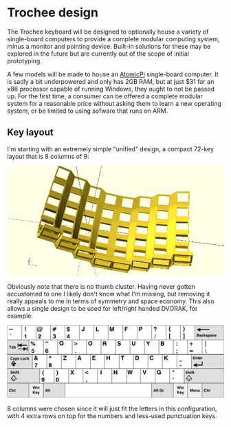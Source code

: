 # Trochee design

The Trochee keyboard will be designed to optionally house a variety of single-board computers to provide a complete modular computing system, minus a monitor and pointing device. Built-in solutions for these may be explored in the future but are currently out of the scope of initial prototyping.

A few models will be made to house an [AtomicPi](https://www.amazon.com/Atomic-Pi-High-Speed-Peripheral/dp/B07N298F2B) single-board computer. It is sadly a bit underpowered and only has 2GB RAM, but at just $31 for an x86 processor capable of running Windows, they ought to not be passed up. For the first time, a consumer can be offered a complete modular system for a reasonable price without asking them to learn a new operating system, or be limited to using sofware that runs on ARM.

## Key layout

I'm starting with an extremely simple "unified" design, a compact 72-key layout that is 8 columns of 9:

![Unified design](../resources/switch-holes.png)

Obviously note that there is no thumb cluster. Having never gotten accustomed to one I likely don't know what I'm missing, but removing it really appeals to me in terms of symmetry and space economy. This also allows a single design to be used for left/right handed DVORAK, for example:

![Right-hand Dvorak](../resources/KB_Dvorak_Right.svg)

8 columns were chosen since it will just fit the letters in this configuration, with 4 extra rows on top for the numbers and less-used punctuation keys.